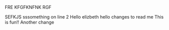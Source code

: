 FRE
KFGFKNFNK
RGF

<!-- hello this is a change to the read me -->

SEFKJS
sssomething on line 2
Hello elizbeth
hello changes to read me
This is fun!!
Another change
